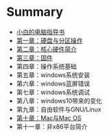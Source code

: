 # Summary

* [小白的电脑指导书](README.md)
* [第一章：硬盘与分区操作](chapter1.md)
* [第二章：核心硬件简介](111.md)
* [第三章：固件](di-si-zhang-ff1a-gu-jian.md)
* 第四章：操作系统基础
* 第五章：windows系统安装
* 第六章：windows蓝屏错误
* 第七章：windows系统调试
* 第八章：windows10带来的变化
* 第九章：自由软件与GNU/Linux
* [第十章：Mac与Mac OS](di-shi-zhang-ff1a-mac-yu-mac-os-x.md)
* 第十一章：非x86平台简介

